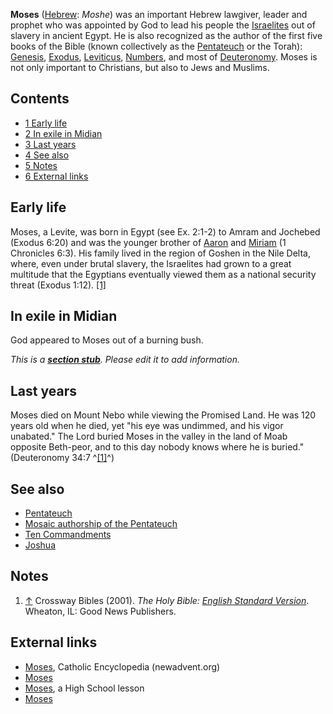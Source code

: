 **Moses** ([Hebrew](Hebrew "Hebrew"): *Moshe*) was an important
Hebrew lawgiver, leader and prophet who was appointed by God to
lead his people the [Israelites](Israelite "Israelite") out of
slavery in ancient Egypt. He is also recognized as the author of
the first five books of the Bible (known collectively as the
[Pentateuch](Pentateuch "Pentateuch") or the Torah):
[Genesis](Genesis "Genesis"), [Exodus](Exodus "Exodus"),
[Leviticus](Leviticus "Leviticus"), [Numbers](Numbers "Numbers"),
and most of [Deuteronomy](Deuteronomy "Deuteronomy"). Moses is not
only important to Christians, but also to Jews and Muslims.


## Contents

-   [1 Early life](#Early_life)
-   [2 In exile in Midian](#In_exile_in_Midian)
-   [3 Last years](#Last_years)
-   [4 See also](#See_also)
-   [5 Notes](#Notes)
-   [6 External links](#External_links)

## Early life

Moses, a Levite, was born in Egypt (see Ex. 2:1-2) to Amram and
Jochebed (Exodus 6:20) and was the younger brother of
[Aaron](Aaron "Aaron") and
[Miriam](index.php?title=Miriam&action=edit&redlink=1 "Miriam (page does not exist)")
(1 Chronicles 6:3). His family lived in the region of Goshen in the
Nile Delta, where, even under brutal slavery, the Israelites had
grown to a great multitude that the Egyptians eventually viewed
them as a national security threat (Exodus 1:12).
[[1]](http://www.keyway.ca/htm2002/moses.htm)

## In exile in Midian

God appeared to Moses out of a burning bush.

*This is a **[section stub](http://www.theopedia.com/Category:Theopedia_sectionstubs "Category:Theopedia sectionstubs")**. Please edit it to add information.*
## Last years

Moses died on Mount Nebo while viewing the Promised Land. He was
120 years old when he died, yet "his eye was undimmed, and his
vigor unabated." The Lord buried Moses in the valley in the land of
Moab opposite Beth-peor, and to this day nobody knows where he is
buried." (Deuteronomy 34:7 ^[[1]](#note-0)^)

## See also

-   [Pentateuch](Pentateuch "Pentateuch")
-   [Mosaic authorship of the Pentateuch](Mosaic_authorship_of_the_Pentateuch "Mosaic authorship of the Pentateuch")
-   [Ten Commandments](Ten_Commandments "Ten Commandments")
-   [Joshua](Joshua "Joshua")

## Notes

1.  [↑](#ref-0) Crossway Bibles (2001).
    *The Holy Bible: [English Standard Version](English_Standard_Version "English Standard Version")*.
    Wheaton, IL: Good News Publishers.

## External links

-   [Moses](http://www.newadvent.org/cathen/10596a.htm), Catholic
    Encyclopedia (newadvent.org)
-   [Moses](http://www.aboutbibleprophecy.com/p51.htm)
-   [Moses](http://www.evangelbaptist.org/highschool/lessons/moses.htm),
    a High School lesson
-   [Moses](http://www.keyway.ca/htm2002/moses.htm)



